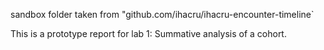 sandbox folder taken from "github.com/ihacru/ihacru-encounter-timeline`


This is a prototype report for lab 1: Summative analysis of a cohort. 